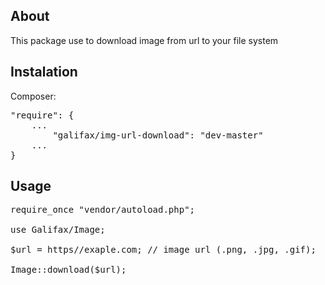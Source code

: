 ## About

This package use to download image from url to your file system

## Instalation
Composer:
<pre>
"require": {
    ...
        "galifax/img-url-download": "dev-master"
    ...
}
</pre>
## Usage

<pre>
require_once "vendor/autoload.php";

use Galifax/Image;

$url = https//exaple.com; // image url (.png, .jpg, .gif);

Image::download($url);
</pre>